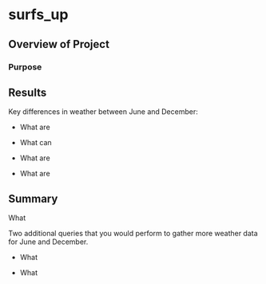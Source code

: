 # surfs_up

## Overview of Project

### Purpose


## Results

 Key differences in weather between June and December:
 
- What are 

- What can 

- What are 

- What are 

## Summary

What 

Two additional queries that you would perform to gather more weather data for June and December.

- What 

- What 
